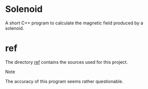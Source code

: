 # Solenoid

A short C++ program to calculate the magnetic field produced by a solenoid.

# ref

The directory [ref](./ref/) contains the sources used for this project.

> [!NOTE]
> The accuracy of this program seems rather questionable.